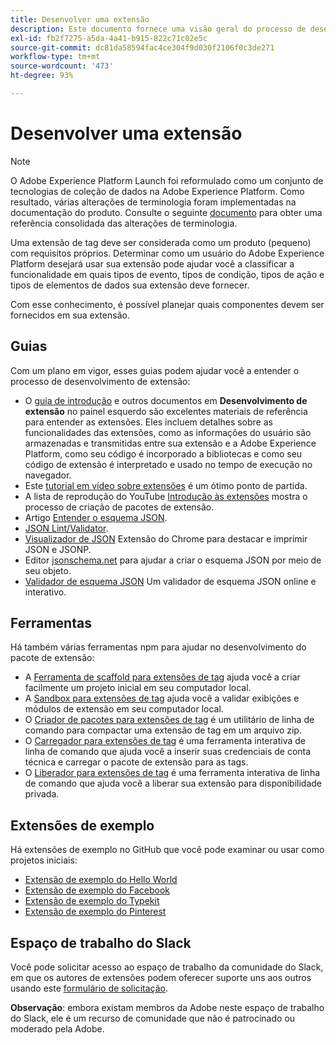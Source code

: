 ```yaml
---
title: Desenvolver uma extensão
description: Este documento fornece uma visão geral do processo de desenvolvimento da extensão de tag, com links para documentações adicionais com processos mais detalhados.
exl-id: fb2f7275-a5da-4a41-b915-822c71c02e5c
source-git-commit: dc81da58594fac4ce304f9d030f2106f0c3de271
workflow-type: tm+mt
source-wordcount: '473'
ht-degree: 93%

---
```


# Desenvolver uma extensão

>[!NOTE]
>
>O Adobe Experience Platform Launch foi reformulado como um conjunto de tecnologias de coleção de dados na Adobe Experience Platform. Como resultado, várias alterações de terminologia foram implementadas na documentação do produto. Consulte o seguinte [documento](../../term-updates.md) para obter uma referência consolidada das alterações de terminologia.

Uma extensão de tag deve ser considerada como um produto (pequeno) com requisitos próprios. Determinar como um usuário do Adobe Experience Platform desejará usar sua extensão pode ajudar você a classificar a funcionalidade em quais tipos de evento, tipos de condição, tipos de ação e tipos de elementos de dados sua extensão deve fornecer.

Com esse conhecimento, é possível planejar quais componentes devem ser fornecidos em sua extensão.

## Guias

Com um plano em vigor, esses guias podem ajudar você a entender o processo de desenvolvimento de extensão:

* O [guia de introdução](../getting-started.md) e outros documentos em **Desenvolvimento de extensão** no painel esquerdo são excelentes materiais de referência para entender as extensões. Eles incluem detalhes sobre as funcionalidades das extensões, como as informações do usuário são armazenadas e transmitidas entre sua extensão e a Adobe Experience Platform, como seu código é incorporado a bibliotecas e como seu código de extensão é interpretado e usado no tempo de execução no navegador.
* Este [tutorial em vídeo sobre extensões](https://youtu.be/rxjtC9o4rl0) é um ótimo ponto de partida.
* A lista de reprodução do YouTube [Introdução às extensões](https://www.youtube.com/playlist?list=PLOdw8u2F8CIgynzKrPEwCPuDxzHW1WP5m) mostra o processo de criação de pacotes de extensão.
* Artigo [Entender o esquema JSON](https://spacetelescope.github.io/understanding-json-schema/index.html#).
* [JSON Lint/Validator](https://jsonlint.com/).
* [Visualizador de JSON](https://chrome.google.com/webstore/detail/json-viewer/gbmdgpbipfallnflgajpaliibnhdgobh) Extensão do Chrome para destacar e imprimir JSON e JSONP.
* Editor [jsonschema.net](https://jsonschema.net/#/editor) para ajudar a criar o esquema JSON por meio de seu objeto.
* [Validador de esquema JSON](https://www.jsonschemavalidator.net) Um validador de esquema JSON online e interativo.

## Ferramentas

Há também várias ferramentas npm para ajudar no desenvolvimento do pacote de extensão:

* A [Ferramenta de scaffold para extensões de tag](https://www.npmjs.com/package/@adobe/reactor-scaffold) ajuda você a criar facilmente um projeto inicial em seu computador local.
* A [Sandbox para extensões de tag](https://www.npmjs.com/package/@adobe/reactor-sandbox) ajuda você a validar exibições e módulos de extensão em seu computador local.
* O [Criador de pacotes para extensões de tag](https://www.npmjs.com/package/@adobe/reactor-packager) é um utilitário de linha de comando para compactar uma extensão de tag em um arquivo zip.
* O [Carregador para extensões de tag](https://www.npmjs.com/package/@adobe/reactor-uploader) é uma ferramenta interativa de linha de comando que ajuda você a inserir suas credenciais de conta técnica e carregar o pacote de extensão para as tags.
* O [Liberador para extensões de tag](https://www.npmjs.com/package/@adobe/reactor-releaser) é uma ferramenta interativa de linha de comando que ajuda você a liberar sua extensão para disponibilidade privada.

## Extensões de exemplo

Há extensões de exemplo no GitHub que você pode examinar ou usar como projetos iniciais:

* [Extensão de exemplo do Hello World](https://github.com/adobe/reactor-helloworld-extension)
* [Extensão de exemplo do Facebook](https://github.com/Adobe-Marketing-Cloud-Activation/extension-facebookpixel)
* [Extensão de exemplo do Typekit](https://github.com/jeffchasin/extension-typekit)
* [Extensão de exemplo do Pinterest](https://github.com/jeffchasin/extension-pinterest)

## Espaço de trabalho do Slack

Você pode solicitar acesso ao espaço de trabalho da comunidade do Slack, em que os autores de extensões podem oferecer suporte uns aos outros usando este [formulário de solicitação](https://docs.google.com/forms/d/e/1FAIpQLScq1m63YkDrRpvPLhzUqtfoleWiDDTTXZsSivIXRfFdlSMzpQ/viewform).

**Observação**: embora existam membros da Adobe neste espaço de trabalho do Slack, ele é um recurso de comunidade que não é patrocinado ou moderado pela Adobe.
